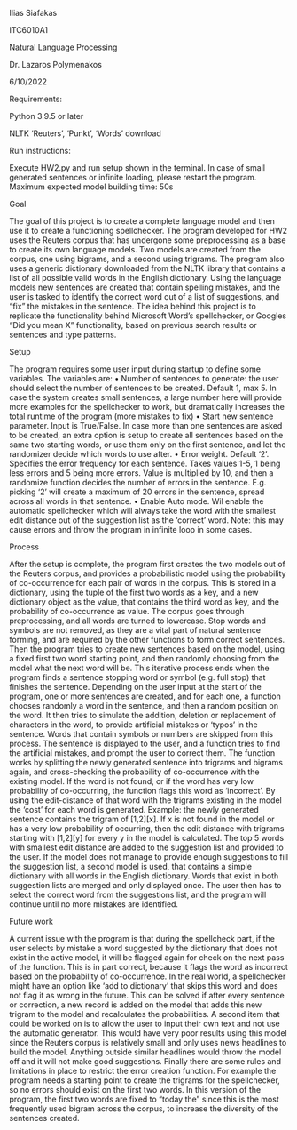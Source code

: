 Ilias Siafakas

ITC6010A1

Natural Language Processing

Dr. Lazaros Polymenakos

6/10/2022

Requirements:

Python 3.9.5 or later

NLTK ‘Reuters’, ‘Punkt’, ‘Words’ download

Run instructions:

Execute HW2.py and run setup shown in the terminal. In case of small generated sentences or infinite loading, please restart the program. Maximum expected model building time: 50s

Goal

The goal of this project is to create a complete language model and then use it to create a functioning spellchecker. 
The program developed for HW2 uses the Reuters corpus that has undergone some preprocessing as a base to create its own language models. Two models are created from the corpus, one using bigrams, and a second using trigrams. The program also uses a generic dictionary downloaded from the NLTK library that contains a list of all possible valid words in the English dictionary. Using the language models new sentences are created that contain spelling mistakes, and the user is tasked to identify the correct word out of a list of suggestions, and “fix” the mistakes in the sentence. The idea behind this project is to replicate the functionality behind Microsoft Word’s spellchecker, or Googles “Did you mean X” functionality, based on previous search results or sentences and type patterns. 

Setup

The program requires some user input during startup to define some variables. The variables are:
•	Number of sentences to generate: the user should select the number of sentences to be created. Default 1, max 5. In case the system creates small sentences, a large number here will provide more examples for the spellchecker to work, but dramatically increases the total runtime of the program (more mistakes to fix)
•	Start new sentence parameter. Input is True/False. In case more than one sentences are asked to be created, an extra option is setup to create all sentences based on the same two starting words, or use them only on the first sentence, and let the randomizer decide which words to use after. 
•	Error weight. Default ‘2’.  Specifies the error frequency for each sentence. Takes values 1-5, 1 being less errors and 5 being more errors. Value is multiplied by 10, and then a randomize function decides the number of errors in the sentence. E.g. picking ‘2’ will create a maximum of 20 errors in the sentence, spread across all words in that sentence. 
•	Enable Auto mode. Wil enable the automatic spellchecker which will always take the word with the smallest edit distance out of the suggestion list as the ‘correct’ word. Note: this may cause errors and throw the program in infinite loop in some cases. 

Process

After the setup is complete, the program first creates the two models out of the Reuters corpus, and provides a probabilistic model using the probability of co-occurrence for each pair of words in the corpus. This is stored in a dictionary, using the tuple of the first two words as a key, and a new dictionary object as the value, that contains the third word as key, and the probability of co-occurrence as value. The corpus goes through preprocessing, and all words are turned to lowercase. Stop words and symbols are not removed, as they are a vital part of natural sentence forming, and are required by the other functions to form correct sentences. 
Then the program tries to create new sentences based on the model, using a fixed first two word starting point, and then randomly choosing from the model what the next word will be. This iterative process ends when the program finds a sentence stopping word or symbol (e.g. full stop) that finishes the sentence. Depending on the user input at the start of the program, one or more sentences are created, and for each one, a function chooses randomly a word in the sentence, and then a random position on the word. It then tries to simulate the addition, deletion or replacement of characters in the word, to provide artificial mistakes or ‘typos’ in the sentence. Words that contain symbols or numbers are skipped from this process.
The sentence is displayed to the user, and a function tries to find the artificial mistakes, and prompt the user to correct them. The function works by splitting the newly generated sentence into trigrams and bigrams again, and cross-checking the probability of co-occurrence with the existing model. If the word is not found, or if the word has very low probability of co-occurring, the function flags this word as ‘incorrect’. By using the edit-distance of that word with the trigrams existing in the model the ‘cost’ for each word is generated.
Example: the newly generated sentence contains the trigram of [1,2][x]. If x is not found in the model or has a very low probability of occurring, then the edit distance with trigrams starting with [1,2][y] for every y in the model is calculated. The top 5 words with smallest edit distance are added to the suggestion list and provided to the user. If the model does not manage to provide enough suggestions to fill the suggestion list, a second model is used, that contains a simple dictionary with all words in the English dictionary. Words that exist in both suggestion lists are merged and only displayed once. 
The user then has to select the correct word from the suggestions list, and the program will continue until no more mistakes are identified. 

Future work

A current issue with the program is that during the spellcheck part, if the user selects by mistake a word suggested by the dictionary that does not exist in the active model, it will be flagged again for check on the next pass of the function. This is in part correct, because it flags the word as incorrect based on the probability of co-occurrence. In the real world, a spellchecker might have an option like ‘add to dictionary’ that skips this word and does not flag it as wrong in the future. This can be solved if after every sentence or correction, a new record is added on the model that adds this new trigram to the model and recalculates the probabilities. 
A second item that could be worked on is to allow the user to input their own text and not use the automatic generator. This would have very poor results using this model since the Reuters corpus is relatively small and only uses news headlines to build the model. Anything outside similar headlines would throw the model off and it will not make good suggestions. 
Finally there are some rules and limitations in place to restrict the error creation function. For example the program needs a starting point to create the trigrams for the spellchecker, so no errors should exist on the first two words. In this version of the program, the first two words are fixed to “today the” since this is the most frequently used bigram across the corpus, to increase the diversity of the sentences created. 


